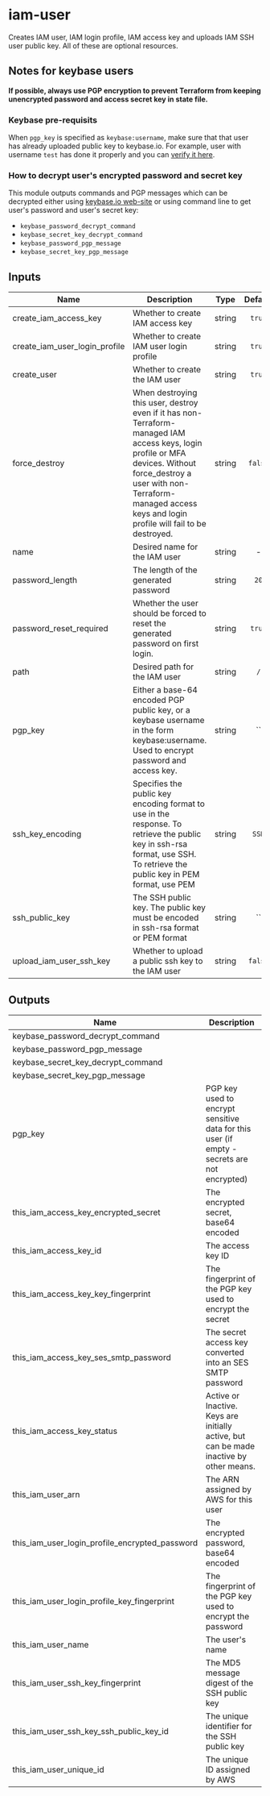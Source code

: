 # iam-user

Creates IAM user, IAM login profile, IAM access key and uploads IAM SSH user public key. All of these are optional resources.

## Notes for keybase users

**If possible, always use PGP encryption to prevent Terraform from keeping unencrypted password and access secret key in state file.**

### Keybase pre-requisits

When `pgp_key` is specified as `keybase:username`, make sure that that user has already uploaded public key to keybase.io. For example, user with username `test` has done it properly and you can [verify it here](https://keybase.io/test/pgp_keys.asc).

### How to decrypt user's encrypted password and secret key

This module outputs commands and PGP messages which can be decrypted either using [keybase.io web-site](https://keybase.io/decrypt) or using command line to get user's password and user's secret key:
- `keybase_password_decrypt_command`
- `keybase_secret_key_decrypt_command`
- `keybase_password_pgp_message`
- `keybase_secret_key_pgp_message`

<!-- BEGINNING OF PRE-COMMIT-TERRAFORM DOCS HOOK -->

## Inputs

| Name | Description | Type | Default | Required |
|------|-------------|:----:|:-----:|:-----:|
| create_iam_access_key | Whether to create IAM access key | string | `true` | no |
| create_iam_user_login_profile | Whether to create IAM user login profile | string | `true` | no |
| create_user | Whether to create the IAM user | string | `true` | no |
| force_destroy | When destroying this user, destroy even if it has non-Terraform-managed IAM access keys, login profile or MFA devices. Without force_destroy a user with non-Terraform-managed access keys and login profile will fail to be destroyed. | string | `false` | no |
| name | Desired name for the IAM user | string | - | yes |
| password_length | The length of the generated password | string | `20` | no |
| password_reset_required | Whether the user should be forced to reset the generated password on first login. | string | `true` | no |
| path | Desired path for the IAM user | string | `/` | no |
| pgp_key | Either a base-64 encoded PGP public key, or a keybase username in the form keybase:username. Used to encrypt password and access key. | string | `` | no |
| ssh_key_encoding | Specifies the public key encoding format to use in the response. To retrieve the public key in ssh-rsa format, use SSH. To retrieve the public key in PEM format, use PEM | string | `SSH` | no |
| ssh_public_key | The SSH public key. The public key must be encoded in ssh-rsa format or PEM format | string | `` | no |
| upload_iam_user_ssh_key | Whether to upload a public ssh key to the IAM user | string | `false` | no |

## Outputs

| Name | Description |
|------|-------------|
| keybase_password_decrypt_command |  |
| keybase_password_pgp_message |  |
| keybase_secret_key_decrypt_command |  |
| keybase_secret_key_pgp_message |  |
| pgp_key | PGP key used to encrypt sensitive data for this user (if empty - secrets are not encrypted) |
| this_iam_access_key_encrypted_secret | The encrypted secret, base64 encoded |
| this_iam_access_key_id | The access key ID |
| this_iam_access_key_key_fingerprint | The fingerprint of the PGP key used to encrypt the secret |
| this_iam_access_key_ses_smtp_password | The secret access key converted into an SES SMTP password |
| this_iam_access_key_status | Active or Inactive. Keys are initially active, but can be made inactive by other means. |
| this_iam_user_arn | The ARN assigned by AWS for this user |
| this_iam_user_login_profile_encrypted_password | The encrypted password, base64 encoded |
| this_iam_user_login_profile_key_fingerprint | The fingerprint of the PGP key used to encrypt the password |
| this_iam_user_name | The user's name |
| this_iam_user_ssh_key_fingerprint | The MD5 message digest of the SSH public key |
| this_iam_user_ssh_key_ssh_public_key_id | The unique identifier for the SSH public key |
| this_iam_user_unique_id | The unique ID assigned by AWS |

<!-- END OF PRE-COMMIT-TERRAFORM DOCS HOOK -->
